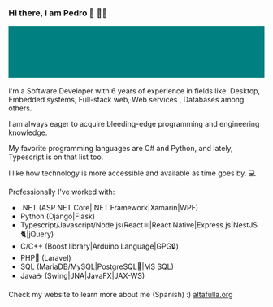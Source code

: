 ### Hi there, I am Pedro 👋 👨‍💻

<img src="https://raw.githubusercontent.com/altafulla/altafulla/master/banner.png" alt="Teal">

I'm a Software Developer with 6 years of experience in fields like: Desktop, Embedded systems, Full-stack web, Web services , Databases among others.

I am always eager to acquire bleeding-edge programming and engineering knowledge.

My favorite programming languages are C# and Python, and lately, Typescript is on that list too.

I like how technology is more accessible and available as time goes by. 💻

Professionally I've worked with:

* .NET (ASP.NET Core|.NET Framework|Xamarin|WPF) 
* Python (Django|Flask)
* Typescript/Javascript/Node.js(React⚛️|React Native|Express.js|NestJS🐈‍|jQuery)
* C/C++ (Boost library|Arduino Language|GPG🔒)
* PHP🐘 (Laravel)
* SQL (MariaDB/MySQL|PostgreSQL🐘|MS SQL)
* Java☕ (Swing|JNA|JavaFX|JAX-WS)

Check my website to learn more about me (Spanish) :) [altafulla.org](https://www.altafulla.org)
<!--
**altafulla/altafulla** is a ✨ _special_ ✨ repository because its `README.md` (this file) appears on your GitHub profile.

Here are some ideas to get you started:

- 🔭 I’m currently working on ...
- 🌱 I’m currently learning ...
- 👯 I’m looking to collaborate on ...
- 🤔 I’m looking for help with ...
- 💬 Ask me about ...
- 📫 How to reach me: ...
- 😄 Pronouns: ...
- ⚡ Fun fact: ...
-->
